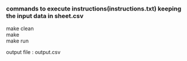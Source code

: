 ### commands to execute instructions(instructions.txt) keeping the input data in sheet.csv

make clean   
make  
make run  

output file : output.csv
